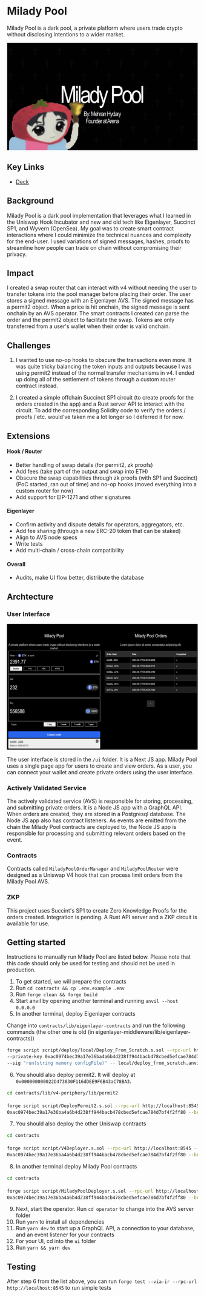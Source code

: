 # Milady Pool

Milady Pool is a dark pool, a private platform where users trade crypto without disclosing intentions to a wider market.

![Milady Pool Banner](banner.png)

## Key Links

-   [Deck](https://docs.google.com/presentation/d/1VKNYl90o_lazJH31P9Q9OY78FQ-3M4cKGnbh8PQDtO8/edit?usp=sharing)

## Background

Milady Pool is a dark pool implementation that leverages what I learned in the Uniswap Hook Incubator and new and old tech like Eigenlayer, Succinct SP1, and Wyvern (OpenSea). My goal was to create smart contract interactions where I could minimize the technical nuances and complexity for the end-user. I used variations of signed messages, hashes, proofs to streamline how people can trade on chain without compromising their privacy.

## Impact

I created a swap router that can interact with v4 without needing the user to transfer tokens into the pool manager before placing their order. The user stores a signed message with an Eigenlayer AVS. The signed message has a permit2 object. When a price is hit onchain, the signed message is sent onchain by an AVS operator. The smart contracts I created can parse the order and the permit2 object to facilitate the swap. Tokens are only transferred from a user's wallet when their order is valid onchain.

## Challenges

1. I wanted to use no-op hooks to obscure the transactions even more. It was quite tricky balancing the token inputs and outputs because I was using permit2 instead of the normal transfer mechanisms in v4. I ended up doing all of the settlement of tokens through a custom router contract instead.

2. I created a simple offchain Succinct SP1 circuit (to create proofs for the orders created in the app) and a Rust server API to interact with the circuit. To add the corresponding Solidity code to verify the orders / proofs / etc. would've taken me a lot longer so I deferred it for now.

## Extensions

#### Hook / Router

-   Better handling of swap details (for permit2, zk proofs)
-   Add fees (take part of the output and swap into ETH)
-   Obscure the swap capabilities through zk proofs (with SP1 and Succinct) (PoC started, ran out of time) and no-op hooks (moved everything into a custom router for now)
-   Add support for EIP-1271 and other signatures

#### Eigenlayer

-   Confirm activity and dispute details for operators, aggregators, etc.
-   Add fee sharing (through a new ERC-20 token that can be staked)
-   Align to AVS node specs
-   Write tests
-   Add multi-chain / cross-chain compatibility

#### Overall

-   Audits, make UI flow better, distribute the database

## Archtecture

### User Interface

![App Screenshot](app_screenshot.png)

The user interface is stored in the `/ui` folder. It is a Next JS app. Milady Pool uses a single page app for users to create and view orders. As a user, you can connect your wallet and create private orders using the user interface.

### Actively Validated Service

The actively validated service (AVS) is responsible for storing, processing, and submitting private orders. It is a Node JS app with a GraphQL API. When orders are created, they are stored in a Postgresql database. The Node JS app also has contract listeners. As events are emitted from the chain the Milady Pool contracts are deployed to, the Node JS app is responsible for processing and submitting relevant orders based on the event.

### Contracts

Contracts called `MiladyPoolOrderManager` and `MiladyPoolRouter` were designed as a Uniswap V4 hook that can process limit orders from the Milady Pool AVS.

### ZKP

This project uses Succint's SP1 to create Zero Knowledge Proofs for the orders created. Integration is pending. A Rust API server and a ZKP circuit is available for use.

## Getting started

Instructions to manually run Milady Pool are listed below. Please note that this code should only be used for testing and should not be used in production.

1. To get started, we will prepare the contracts
2. Run `cd contracts && cp .env.example .env`
3. Run `forge clean && forge build`
4. Start anvil by opening another terminal and running `anvil --host 0.0.0.0`
5. In another terminal, deploy Eigenlayer contracts

Change into `contracts/lib/eigenlayer-contracts` and run the following commands (the other one is old (in eigenlayer-middleware/lib/eigenlayer-contracts))

```sh
forge script script/deploy/local/Deploy_From_Scratch.s.sol --rpc-url http://localhost:8545 \
--private-key 0xac0974bec39a17e36ba4a6b4d238ff944bacb478cbed5efcae784d7bf4f2ff80 --broadcast \
--sig "run(string memory configFile)" -- local/deploy_from_scratch.anvil.config.json
```

6. You should also deploy permit2. It will deploy at `0x000000000022D473030F116dDEE9F6B43aC78BA3`.

```sh
cd contracts/lib/v4-periphery/lib/permit2

forge script script/DeployPermit2.s.sol --rpc-url http://localhost:8545 --private-key \
0xac0974bec39a17e36ba4a6b4d238ff944bacb478cbed5efcae784d7bf4f2ff80 --broadcast -v --via-ir
```

7. You should also deploy the other Uniswap contracts

```sh
cd contracts

forge script script/V4Deployer.s.sol --rpc-url http://localhost:8545 --private-key \
0xac0974bec39a17e36ba4a6b4d238ff944bacb478cbed5efcae784d7bf4f2ff80 --broadcast -v --via-ir
```

8. In another terminal deploy Milady Pool contracts

```sh
cd contracts

forge script script/MiladyPoolDeployer.s.sol --rpc-url http://localhost:8545 --private-key \
0xac0974bec39a17e36ba4a6b4d238ff944bacb478cbed5efcae784d7bf4f2ff80 --broadcast -v --via-ir
```

9. Next, start the operator. Run `cd operator` to change into the AVS server folder
10. Run `yarn` to install all dependencies
11. Run `yarn dev` to start up a GraphQL API, a connection to your database, and an event listener for your contracts
12. For your UI, cd into the `ui` folder
13. Run `yarn && yarn dev`

## Testing

After step 6 from the list above, you can run `forge test --via-ir --rpc-url http://localhost:8545` to run simple tests

<!-- FYI -->

<!-- zero for one true, amount specified > 0, exact input of token 0 for token 1 -->
<!-- zero for one true, amount specified < 0, exact output of token 0 for token 1 -->
<!-- zero for one false, amount specified < 0, exact output of token 1 for token 0 -->
<!-- zero for one false, amount specified > 0, exact input of token 1 for token 0 -->
